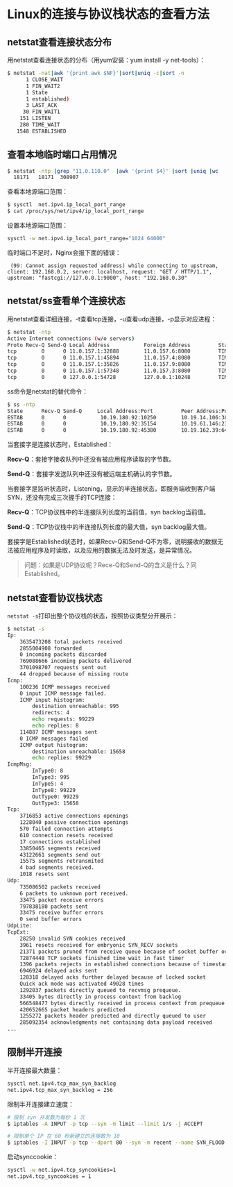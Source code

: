 <!-- toc -->
# Linux的连接与协议栈状态的查看方法

## netstat查看连接状态分布

用netstat查看连接状态的分布（用yum安装：yum install -y net-tools）：

```sh
$ netstat -nat|awk '{print awk $NF}'|sort|uniq -c|sort -n
      1 CLOSE_WAIT
      1 FIN_WAIT2
      1 State
      1 established)
      3 LAST_ACK
     30 FIN_WAIT1
    151 LISTEN
    280 TIME_WAIT
   1548 ESTABLISHED
```

## 查看本地临时端口占用情况

```sh
$ netstat -ntp |grep "11.0.110.0"  |awk '{print $4}' |sort |uniq |wc
  18171   18171  308907
```

查看本地源端口范围：

```sh
$ sysctl  net.ipv4.ip_local_port_range  
$ cat /proc/sys/net/ipv4/ip_local_port_range
```

设置本地源端口范围：

```sh
sysctl -w net.ipv4.ip_local_port_range="1024 64000"
```

临时端口不足时，Nginx会报下面的错误：

```
 (99: Cannot assign requested address) while connecting to upstream, client: 192.168.0.2, server: localhost, request: "GET / HTTP/1.1", upstream: "fastcgi://127.0.0.1:9000", host: "192.168.0.30"
```


## netstat/ss查看单个连接状态

用netstat查看详细连接，-t查看tcp连接，-u查看udp连接，-p显示对应进程：

```sh
$ netstat -ntp
Active Internet connections (w/o servers)
Proto Recv-Q Send-Q Local Address           Foreign Address         State       PID/Program name
tcp        0      0 11.0.157.1:32888        11.0.157.6:8080         TIME_WAIT   -
tcp        0      0 11.0.157.1:45894        11.0.157.4:8080         TIME_WAIT   -
tcp        0      0 11.0.157.1:35826        11.0.157.9:8080         TIME_WAIT   -
tcp        0      0 11.0.157.1:57348        11.0.157.3:8080         TIME_WAIT   -
tcp        0      0 127.0.0.1:54728         127.0.0.1:10248         TIME_WAIT   -
```

ss命令是netstat的替代命令：

```sh
$ ss -ntp
State      Recv-Q Send-Q     Local Address:Port         Peer Address:Port
ESTAB      0      0           10.19.180.92:10250        10.19.14.106:38292     users:(("kubelet",pid=15242,fd=41))
ESTAB      0      0           10.19.180.92:35154        10.19.61.146:2379      users:(("flanneld",pid=1042,fd=10))
ESTAB      0      0           10.19.180.92:45380        10.19.162.39:6443      users:(("kube-proxy",pid=14013,fd=8))
```

当套接字是连接状态时，Established：

**Recv-Q**：套接字接收队列中还没有被应用程序读取的字节数。

**Send-Q**：套接字发送队列中还没有被远端主机确认的字节数。

当套接字是监听状态时，Listening，显示的半连接状态，即服务端收到客户端SYN，还没有完成三次握手的TCP连接：

**Recv-Q**：TCP协议栈中的半连接队列长度的当前值，syn backlog当前值。

**Send-Q**：TCP协议栈中的半连接队列长度的最大值，syn backlog最大值。

套接字是Established状态时，如果Recv-Q和Send-Q不为零，说明接收的数据无法被应用程序及时读取，以及应用的数据无法及时发送，是异常情况。

>问题：如果是UDP协议呢？Rece-Q和Send-Q的含义是什么？同Established。

## netstat查看协议栈状态

`netstat -s`打印出整个协议栈的状态，按照协议类型分开展示：

```sh
$ netstat -s
Ip:
    3635473208 total packets received
    2855004908 forwarded
    0 incoming packets discarded
    769088666 incoming packets delivered
    3701098707 requests sent out
    44 dropped because of missing route
Icmp:
    100236 ICMP messages received
    0 input ICMP message failed.
    ICMP input histogram:
        destination unreachable: 995
        redirects: 4
        echo requests: 99229
        echo replies: 8
    114887 ICMP messages sent
    0 ICMP messages failed
    ICMP output histogram:
        destination unreachable: 15658
        echo replies: 99229
IcmpMsg:
        InType0: 8
        InType3: 995
        InType5: 4
        InType8: 99229
        OutType0: 99229
        OutType3: 15658
Tcp:
    3716853 active connections openings
    1228040 passive connection openings
    570 failed connection attempts
    610 connection resets received
    17 connections established
    33850465 segments received
    43122661 segments send out
    15575 segments retransmited
    4 bad segments received.
    1018 resets sent
Udp:
    735086502 packets received
    6 packets to unknown port received.
    33475 packet receive errors
    797838180 packets sent
    33475 receive buffer errors
    0 send buffer errors
UdpLite:
TcpExt:
    28250 invalid SYN cookies received
    3961 resets received for embryonic SYN_RECV sockets
    21371 packets pruned from receive queue because of socket buffer overrun
    72874448 TCP sockets finished time wait in fast timer
    1396 packets rejects in established connections because of timestamp
    6946924 delayed acks sent
    128318 delayed acks further delayed because of locked socket
    Quick ack mode was activated 49028 times
    1292037 packets directly queued to recvmsg prequeue.
    33405 bytes directly in process context from backlog
    566548477 bytes directly received in process context from prequeue
    420652665 packet headers predicted
    1255272 packets header predicted and directly queued to user
    285092354 acknowledgments not containing data payload received
...
```

##  限制半开连接

半开连接最大数量：

```sh
sysctl net.ipv4.tcp_max_syn_backlog
net.ipv4.tcp_max_syn_backlog = 256
```

限制半开连接建立速度：

```sh
# 限制 syn 并发数为每秒 1 次
$ iptables -A INPUT -p tcp --syn -m limit --limit 1/s -j ACCEPT

# 限制单个 IP 在 60 秒新建立的连接数为 10
$ iptables -I INPUT -p tcp --dport 80 --syn -m recent --name SYN_FLOOD --update --seconds 60 --hitcount 10 -j REJECT
```

启动synccookie：

```sh
sysctl -w net.ipv4.tcp_syncookies=1
net.ipv4.tcp_syncookies = 1
```

